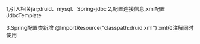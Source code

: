 1,引入相关jar;druid、mysql、Spring-jdbc
2,配置连接信息,xml配置JdbcTemplate
<bean id="jdbcTemplate" class="org.springframework.jdbc.core.JdbcTemplate">
<!--注入 dataSource-->
<property name="dataSource" ref="dataSource"></property><!--set方式注入-->
</bean>
3.Spring配置类新增 @ImportResource("classpath:druid.xml")
  xml和注解同时使用